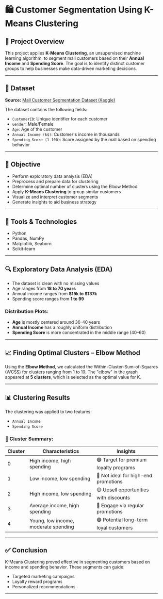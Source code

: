 # 🛍️ Customer Segmentation Using K-Means Clustering

## 📌 Project Overview

This project applies **K-Means Clustering**, an unsupervised machine learning algorithm, to segment mall customers based on their **Annual Income** and **Spending Score**. The goal is to identify distinct customer groups to help businesses make data-driven marketing decisions.

---

## 📂 Dataset

**Source:** [Mall Customer Segmentation Dataset (Kaggle)](https://www.kaggle.com/datasets/vjchoudhary7/customer-segmentation-tutorial-in-python)

The dataset contains the following fields:

- `CustomerID`: Unique identifier for each customer
- `Gender`: Male/Female
- `Age`: Age of the customer
- `Annual Income (k$)`: Customer's income in thousands
- `Spending Score (1-100)`: Score assigned by the mall based on spending behavior

---

## 🎯 Objective

- Perform exploratory data analysis (EDA)
- Preprocess and prepare data for clustering
- Determine optimal number of clusters using the Elbow Method
- Apply **K-Means Clustering** to group similar customers
- Visualize and interpret customer segments
- Generate insights to aid business strategy

---

## 🧰 Tools & Technologies

- Python
- Pandas, NumPy
- Matplotlib, Seaborn
- Scikit-learn

---

## 🔍 Exploratory Data Analysis (EDA)

- The dataset is clean with no missing values
- Age ranges from **18 to 70 years**
- Annual income ranges from **$15k to $137k**
- Spending score ranges from **1 to 99**

### Distribution Plots:

- **Age** is mostly centered around 30-40 years
- **Annual Income** has a roughly uniform distribution
- **Spending Score** is more concentrated in the middle range (40–60)

---

## 📈 Finding Optimal Clusters – Elbow Method

Using the **Elbow Method**, we calculated the Within-Cluster-Sum-of-Squares (WCSS) for clusters ranging from 1 to 10. The "elbow" in the graph appeared at **5 clusters**, which is selected as the optimal value for K.

---

## 📊 Clustering Results

The clustering was applied to two features:
- `Annual Income`
- `Spending Score`

### 📌 Cluster Summary:

| Cluster | Characteristics                              | Insights                                 |
|---------|----------------------------------------------|------------------------------------------|
| 0       | High income, high spending                   | 🟢 Target for premium loyalty programs    |
| 1       | Low income, low spending                     | 🔴 Not ideal for high-end promotions     |
| 2       | High income, low spending                    | 🟡 Upsell opportunities with discounts   |
| 3       | Average income, high spending                | 🔵 Engage via regular promotions         |
| 4       | Young, low income, moderate spending         | 🟣 Potential long-term loyal customers   |

---


## ✅ Conclusion

K-Means Clustering proved effective in segmenting customers based on income and spending behavior. These segments can guide:
- Targeted marketing campaigns
- Loyalty reward programs
- Personalized recommendations

---

